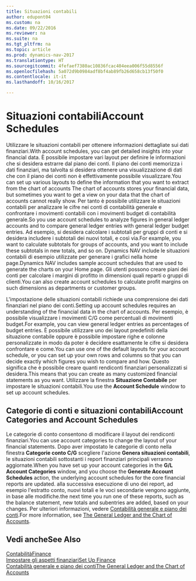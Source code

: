 ```yaml
---
title: Situazioni contabili
author: edupont04
ms.custom: na
ms.date: 09/22/2016
ms.reviewer: na
ms.suite: na
ms.tgt_pltfrm: na
ms.topic: article
ms.prod: dynamics-nav-2017
ms.translationtype: HT
ms.sourcegitcommit: 4fefaef7380ac10836fcac404eea006f55d8556f
ms.openlocfilehash: 5a072d9b0984adf8bf4ab89fb26d658cb13f50f0
ms.contentlocale: it-it
ms.lasthandoff: 10/16/2017

---
```


# <a name="account-schedules"></a><span data-ttu-id="7e7ec-102">Situazioni contabili</span><span class="sxs-lookup"><span data-stu-id="7e7ec-102">Account Schedules</span></span>
<span data-ttu-id="7e7ec-103">Utilizzare le situazioni contabili per ottenere informazioni dettagliate sui dati finanziari.</span><span class="sxs-lookup"><span data-stu-id="7e7ec-103">With account schedules, you can get detailed insights into your financial data.</span></span> <span data-ttu-id="7e7ec-104">È possibile impostare vari layout per definire le informazioni che si desidera estrarre dal piano dei conti. Il piano dei conti memorizza i dati finanziari, ma talvolta si desidera ottenere una visualizzazione di dati che con il piano dei conti non è effettivamente possibile visualizzare.</span><span class="sxs-lookup"><span data-stu-id="7e7ec-104">You can set up various layouts to define the information that you want to extract from the chart of accounts The chart of accounts stores your financial data, but sometimes you want to get a view on your data that the chart of accounts cannot really show.</span></span> <span data-ttu-id="7e7ec-105">Per tanto è possibile utilizzare le situazioni contabili per analizzare le cifre nei conti di contabilità generale e confrontare i movimenti contabili con i movimenti budget di contabilità generale.</span><span class="sxs-lookup"><span data-stu-id="7e7ec-105">So you use account schedules to analyze figures in general ledger accounts and to compare general ledger entries with general ledger budget entries.</span></span>
<span data-ttu-id="7e7ec-106">Ad esempio, si desidera calcolare i subtotali per gruppi di conti e si desidera includere i subtotali dei nuovi totali, e così via.</span><span class="sxs-lookup"><span data-stu-id="7e7ec-106">For example, you want to calculate subtotals for groups of accounts, and you want to include these subtotals in new totals, and so on.</span></span>
<span data-ttu-id="7e7ec-107">Dynamics NAV include le situazioni contabili di esempio utilizzate per generare i grafici nella home page.</span><span class="sxs-lookup"><span data-stu-id="7e7ec-107">Dynamics NAV includes sample account schedules that are used to generate the charts on your Home page.</span></span> <span data-ttu-id="7e7ec-108">Gli utenti possono creare piani dei conti per calcolare i margini di profitto in dimensioni quali reparti o gruppi di clienti.</span><span class="sxs-lookup"><span data-stu-id="7e7ec-108">You can also create account schedules to calculate profit margins on such dimensions as departments or customer groups.</span></span>  

<span data-ttu-id="7e7ec-109">L'impostazione delle situazioni contabili richiede una comprensione dei dati finanziari nel piano dei conti.</span><span class="sxs-lookup"><span data-stu-id="7e7ec-109">Setting up account schedules requires an understanding of the financial data in the chart of accounts.</span></span>
<span data-ttu-id="7e7ec-110">Per esempio, è possibile visualizzare i movimenti C/G come percentuali di movimenti budget.</span><span class="sxs-lookup"><span data-stu-id="7e7ec-110">For example, you can view general ledger entries as percentages of budget entries.</span></span>
<span data-ttu-id="7e7ec-111">È possibile utilizzare uno dei layout predefiniti della situazione contabile oppure è possibile impostare righe e colonne personalizzate in modo da poter è decidere esattamente le cifre si desidera confrontare e come.</span><span class="sxs-lookup"><span data-stu-id="7e7ec-111">You can use one of the default layouts for your account schedule, or you can set up your own rows and columns so that you can decide exactly which figures you wish to compare and how.</span></span>
<span data-ttu-id="7e7ec-112">Questo significa che è possibile creare quanti rendiconti finanziari personalizzati si desidera.</span><span class="sxs-lookup"><span data-stu-id="7e7ec-112">This means that you can create as many customized financial statements as you want.</span></span> <span data-ttu-id="7e7ec-113">Utilizzare la finestra **Situazione Contabile** per impostare le situazioni contabili.</span><span class="sxs-lookup"><span data-stu-id="7e7ec-113">You use the **Account Schedule** window to set up account schedules.</span></span>  

## <a name="account-categories-and-account-schedules"></a><span data-ttu-id="7e7ec-114">Categorie di conti e situazioni contabili</span><span class="sxs-lookup"><span data-stu-id="7e7ec-114">Account Categories and Account Schedules</span></span>
<span data-ttu-id="7e7ec-115">Le categorie di conto consentono di modificare il layout dei rendiconti finanziari.</span><span class="sxs-lookup"><span data-stu-id="7e7ec-115">You can use account categories to change the layout of your financial statements.</span></span> <span data-ttu-id="7e7ec-116">Dopo aver impostato le categorie di conto nella finestra **Categorie conto C/G** scegliere l'azione **Genera situazioni contabili**, le situazioni contabili sottostanti i report finanziari principali verranno aggiornate.</span><span class="sxs-lookup"><span data-stu-id="7e7ec-116">When you have set up your account categories in the **G/L Account Categories** window, and you choose the **Generate Account Schedules** action, the underlying account schedules for the core financial reports are updated.</span></span> <span data-ttu-id="7e7ec-117">alla successiva esecuzione di uno dei report, ad esempio l'estratto conto, nuovi totali e le voci secondarie vengono aggiunte, in base alle modifiche.</span><span class="sxs-lookup"><span data-stu-id="7e7ec-117">the next time you run one of these reports, such as the balance statement, new totals and subentries are added, based on your changes.</span></span> <span data-ttu-id="7e7ec-118">Per ulteriori informazioni, vedere [Contabilità generale e piano dei conti](finance-general-ledger.md).</span><span class="sxs-lookup"><span data-stu-id="7e7ec-118">For more information, see [The General Ledger and the Chart of Accounts](finance-general-ledger.md).</span></span>    
## <a name="see-also"></a><span data-ttu-id="7e7ec-119">Vedi anche</span><span class="sxs-lookup"><span data-stu-id="7e7ec-119">See Also</span></span>
[<span data-ttu-id="7e7ec-120">Contabilità</span><span class="sxs-lookup"><span data-stu-id="7e7ec-120">Finance</span></span>](finance.md)  
[<span data-ttu-id="7e7ec-121">Impostare gli aspetti finanziari</span><span class="sxs-lookup"><span data-stu-id="7e7ec-121">Set Up Finance</span></span>](finance-setup-finance.md)  
[<span data-ttu-id="7e7ec-122">Contabilità generale e piano dei conti</span><span class="sxs-lookup"><span data-stu-id="7e7ec-122">The General Ledger and the Chart of Accounts</span></span>](finance-general-ledger.md)  

